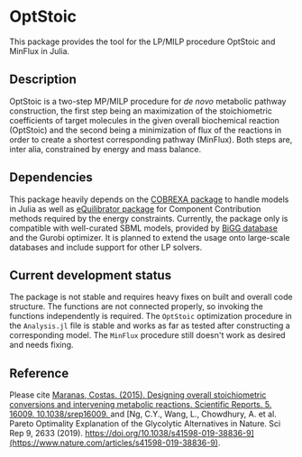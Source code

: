 # OptStoic
This package provides the tool for the LP/MILP procedure OptStoic and MinFlux in Julia.
## Description
OptStoic is a two-step MP/MILP procedure for *de novo* metabolic pathway construction, the first step being an maximization of the stoichiometric coefficients of target molecules in the given overall biochemical reaction (OptStoic) and the second being a minimization of flux of the reactions in order to create a shortest corresponding pathway (MinFlux). Both steps are, inter alia, constrained by energy and mass balance.
## Dependencies
This package heavily depends on the [COBREXA package](https://github.com/LCSB-BioCore/COBREXA.jl) to handle models in Julia as well as [eQuilibrator package](https://github.com/stelmo/Equilibrator.jl) for Component Contribution methods required by the energy constraints. Currently, the package only is compatible with well-curated SBML models, provided by [BiGG database](bigg.ucsd.edu/) and the Gurobi optimizer. It is planned to extend the usage onto large-scale databases and include support for other LP solvers.
## Current development status
The package is not stable and requires heavy fixes on built and overall code structure. The functions are not connected properly, so invoking the functions independently is required. The `OptStoic` optimization procedure in the `Analysis.jl` file is stable and works as far as tested after constructing a corresponding model. The `MinFlux` procedure still doesn't work as desired and needs fixing. 
## Reference
Please cite [Maranas, Costas. (2015). Designing overall stoichiometric conversions and intervening metabolic reactions. Scientific Reports. 5. 16009. 10.1038/srep16009. ](https://www.researchgate.net/publication/283979269_Designing_overall_stoichiometric_conversions_and_intervening_metabolic_reactions) and [Ng, C.Y., Wang, L., Chowdhury, A. et al. Pareto Optimality Explanation of the Glycolytic Alternatives in Nature. Sci Rep 9, 2633 (2019). https://doi.org/10.1038/s41598-019-38836-9](https://www.nature.com/articles/s41598-019-38836-9).
